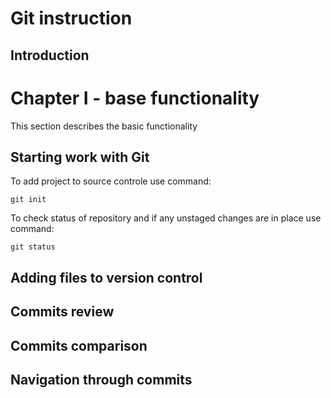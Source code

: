 # Git instruction

## Introduction

# Chapter I - base functionality

This section describes the basic functionality

## Starting work with Git

To add project to source controle use command:

    git init

To check status of repository and if any unstaged changes are in place use command:

    git status

## Adding files to version control

## Commits review

## Commits comparison

## Navigation through commits